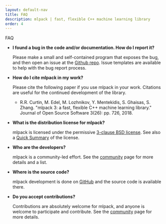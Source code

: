 ```yaml
---
layout: default-nav
title: FAQ
description: mlpack | fast, flexible C++ machine learning library
order: 4
---
```


<div class="page-title-header">FAQ</div>

 * **I found a bug in the code and/or documentation.  How do I report it?**

    Please make a small and self-contained program that exposes the bug, and
then open an issue at the [Github
repo](https://github.com/mlpack/mlpack/issues).  Issue templates are available
to help with the bug report process.

 * **How do I cite mlpack in my work?**

    Please cite the following paper if you use mlpack in your work.  Citations
    are useful for the continued development of the library.

    * R.R. Curtin, M. Edel, M. Lozhnikov, Y. Mentekidis, S. Ghaisas, S. Zhang.
      "mlpack 3: a fast, flexible C++ machine learning library." Journal of Open
      Source Software 3(26): pp. 726, 2018.
	<p/>

 * **What is the distribution license for mlpack?**

    mlpack is licensed under the permissive [3-clause BSD license](http://opensource.org/licenses/BSD-3-Clause).
    See also a [Quick Summary](https://tldrlegal.com/license/bsd-3-clause-license-(revised)) of the license.

 * **Who are the developers?**

    mlpack is a community-led effort. See the [community](community.html#developers) page for more details and a
    list.

 * **Where is the source code?**

    mlpack development is done on [GitHub](https://github.com/mlpack/mlpack) and
    the source code is available there.

 * **Do you accept contributions?**

    Contributions are absolutely welcome for mlpack, and anyone is welcome to
    participate and contribute.  See the [community](community.html) page for
    more details.
